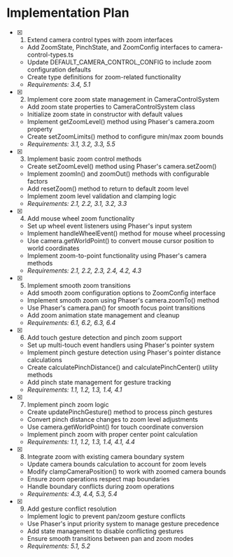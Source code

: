 # Implementation Plan

- [x] 1. Extend camera control types with zoom interfaces
  - Add ZoomState, PinchState, and ZoomConfig interfaces to camera-control-types.ts
  - Update DEFAULT_CAMERA_CONTROL_CONFIG to include zoom configuration defaults
  - Create type definitions for zoom-related functionality
  - _Requirements: 3.4, 5.1_

- [x] 2. Implement core zoom state management in CameraControlSystem
  - Add zoom state properties to CameraControlSystem class
  - Initialize zoom state in constructor with default values
  - Implement getZoomLevel() method using Phaser's camera.zoom property
  - Create setZoomLimits() method to configure min/max zoom bounds
  - _Requirements: 3.1, 3.2, 3.3, 5.5_

- [x] 3. Implement basic zoom control methods
  - Create setZoomLevel() method using Phaser's camera.setZoom()
  - Implement zoomIn() and zoomOut() methods with configurable factors
  - Add resetZoom() method to return to default zoom level
  - Implement zoom level validation and clamping logic
  - _Requirements: 2.1, 2.2, 3.1, 3.2, 3.3_

- [x] 4. Add mouse wheel zoom functionality
  - Set up wheel event listeners using Phaser's input system
  - Implement handleWheelEvent() method for mouse wheel processing
  - Use camera.getWorldPoint() to convert mouse cursor position to world coordinates
  - Implement zoom-to-point functionality using Phaser's camera methods
  - _Requirements: 2.1, 2.2, 2.3, 2.4, 4.2, 4.3_

- [x] 5. Implement smooth zoom transitions
  - Add smooth zoom configuration options to ZoomConfig interface
  - Implement smooth zoom using Phaser's camera.zoomTo() method
  - Use Phaser's camera.pan() for smooth focus point transitions
  - Add zoom animation state management and cleanup
  - _Requirements: 6.1, 6.2, 6.3, 6.4_

- [x] 6. Add touch gesture detection and pinch zoom support
  - Set up multi-touch event handlers using Phaser's pointer system
  - Implement pinch gesture detection using Phaser's pointer distance calculations
  - Create calculatePinchDistance() and calculatePinchCenter() utility methods
  - Add pinch state management for gesture tracking
  - _Requirements: 1.1, 1.2, 1.3, 1.4, 4.1_

- [x] 7. Implement pinch zoom logic
  - Create updatePinchGesture() method to process pinch gestures
  - Convert pinch distance changes to zoom level adjustments
  - Use camera.getWorldPoint() for touch coordinate conversion
  - Implement pinch zoom with proper center point calculation
  - _Requirements: 1.1, 1.2, 1.3, 1.4, 4.1, 4.4_

- [x] 8. Integrate zoom with existing camera boundary system
  - Update camera bounds calculation to account for zoom levels
  - Modify clampCameraPosition() to work with zoomed camera bounds
  - Ensure zoom operations respect map boundaries
  - Handle boundary conflicts during zoom operations
  - _Requirements: 4.3, 4.4, 5.3, 5.4_

- [x] 9. Add gesture conflict resolution
  - Implement logic to prevent pan/zoom gesture conflicts
  - Use Phaser's input priority system to manage gesture precedence
  - Add state management to disable conflicting gestures
  - Ensure smooth transitions between pan and zoom modes
  - _Requirements: 5.1, 5.2_
